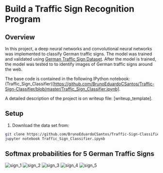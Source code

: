 # Build a Traffic Sign Recognition Program #

## Overview  ##
In this project, a deep neural networks and convolutional neural networks was implemented to classify German traffic signs. The model was trained and validated using  [German Traffic Sign Dataset](http://benchmark.ini.rub.de/?section=gtsrb&subsection=dataset). After the model is trained, the model was tested to to identify images of German traffic signs around the web.

The base code is contained in the following IPython notebook: (Traffic_Sign_Classifier)[https://github.com/BrunoEduardoCSantos/Traffic-Sign-Classifier/blob/master/Traffic_Sign_Classifier.ipynb].

A detailed description of the project is on writeup file: [writeup_template]. 


## Setup ##

1. Download the data set from:
```sh
git clone https://github.com/BrunoEduardoCSantos/Traffic-Sign-Classifier
jupyter notebook Traffic_Sign_Classifier.ipynb
```

## Softmax probabilities for 5 German Traffic Signs ##
![sign_1](https://github.com/BrunoEduardoCSantos/Traffic-Sign-Classifier/tree/master/WriteUpImages/Hist0.png) ![sign_2](https://github.com/BrunoEduardoCSantos/Traffic-Sign-Classifier/tree/master/WriteUpImages/Hist1.png) ![sign_3](https://github.com/BrunoEduardoCSantos/Traffic-Sign-Classifier/tree/master/WriteUpImages/Hist2.png)
![sign_4](https://github.com/BrunoEduardoCSantos/Traffic-Sign-Classifier/tree/master/WriteUpImages/Hist3.png) ![sign_5](https://github.com/BrunoEduardoCSantos/Traffic-Sign-Classifier/tree/master/WriteUpImages/Hist4.png)
